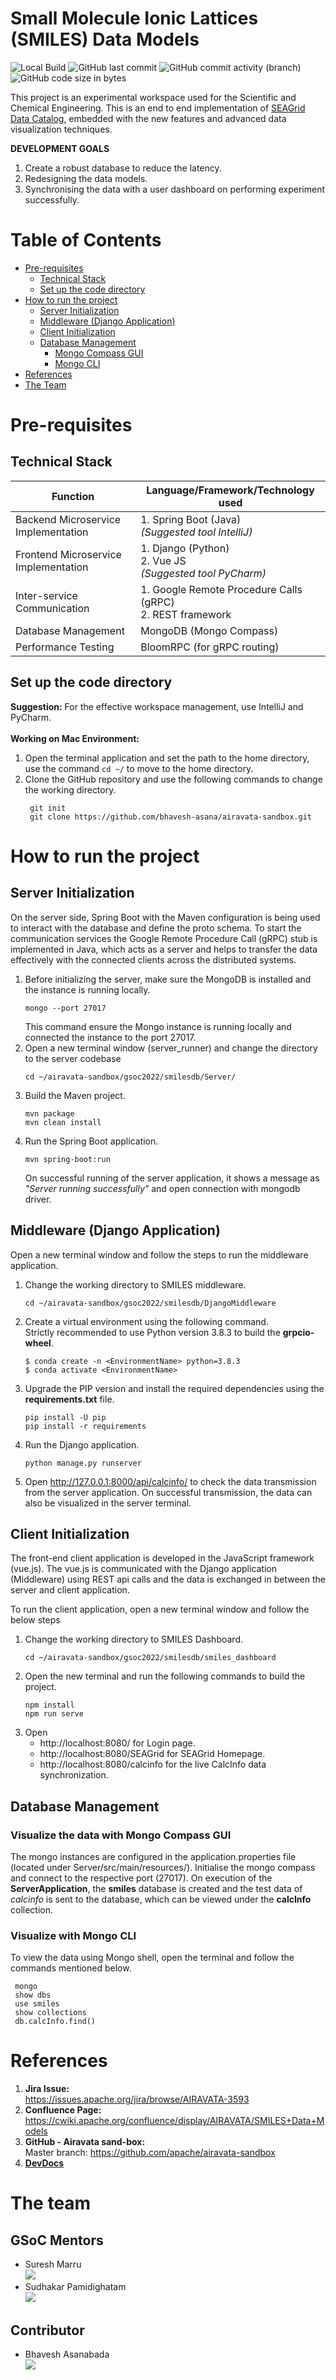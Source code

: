 # Small Molecule Ionic Lattices (SMILES) Data Models
![Local Build](https://img.shields.io/badge/local%20build-successful%20-green)
![GitHub last commit](https://img.shields.io/github/last-commit/bhavesh-asana/airavata-sandbox)
![GitHub commit activity (branch)](https://img.shields.io/github/commit-activity/m/bhavesh-asana/airavata-sandbox/master)
![GitHub code size in bytes](https://img.shields.io/github/languages/code-size/bhavesh-asana/airavata-sandbox)


This project is an experimental workspace used for the Scientific and Chemical Engineering.
This is an end to end implementation of [SEAGrid Data Catalog](https://data.seagrid.org/),
embedded with the new features and advanced data visualization techniques.

**DEVELOPMENT GOALS**
1. Create a robust database to reduce the latency.
2. Redesigning the data models.
3. Synchronising the data with a user dashboard on performing experiment successfully.

# Table of Contents

* [Pre-requisites](#pre-requisites)
  * [Technical Stack](#technical-stack)
  * [Set up the code directory](#set-up-the-code-directory)
* [How to run the project](#how-to-run-the-project)
  * [Server Initialization](#server-initialization)
  * [Middleware (Django Application)](#middleware-django-application)
  * [Client Initialization](#client-initialization)
  * [Database Management](#database-management)
    * [Mongo Compass GUI](#visualize-the-data-with-mongo-compass-gui)
    * [Mongo CLI](#visualize-with-mongo-cli)
* [References](#references)
* [The Team](#the-team)

# Pre-requisites

## Technical Stack

| **Function**                         | **Language/Framework/Technology used**                                |
|--------------------------------------|-----------------------------------------------------------------------|
| Backend Microservice Implementation  | 1. Spring Boot (Java) <br/> _(Suggested tool IntelliJ)_               |
| Frontend Microservice Implementation | 1. Django (Python)  <br/> 2. Vue JS  <br/> _(Suggested tool PyCharm)_ |
| Inter-service Communication          | 1. Google Remote Procedure Calls (gRPC) <br/> 2. REST framework       |
| Database Management                  | MongoDB (Mongo Compass)                                               |
| Performance Testing                  | BloomRPC (for gRPC routing)                                           |

## Set up the code directory

**Suggestion:** For the effective workspace management, use IntelliJ and PyCharm.<br/><br/>
**Working on Mac Environment:** <br/>

1. Open the terminal application and set the path to the home directory,
   use the command `cd ~/` to move to the home directory.
2. Clone the GitHub repository and use the following commands to change
   the working directory.
   ```commandline
    git init
    git clone https://github.com/bhavesh-asana/airavata-sandbox.git
    ```

# How to run the project

## Server Initialization

On the server side, Spring Boot with the Maven configuration is being used to interact with the database
and define the proto schema. To start the communication services the
Google Remote Procedure Call (gRPC) stub is implemented in Java, which
acts as a server and helps to transfer the data effectively with the
connected clients across the distributed systems.

1. Before initializing the server, make sure the MongoDB is installed and the instance 
   is running locally. 
   ```commandline
   mongo --port 27017
    ```
   This command ensure the Mongo instance is running locally and connected the instance to the port 27017.
2. Open a new terminal window (server_runner) and change the directory to the
   server codebase
   ```commandline
   cd ~/airavata-sandbox/gsoc2022/smilesdb/Server/
    ```
3. Build the Maven project.
   ```commandline
   mvn package
   mvn clean install
    ```
4. Run the Spring Boot application.
   ```commandline
   mvn spring-boot:run
    ```
   On successful running of the server application, it shows a message as
   _"Server running successfully"_ and open connection with mongodb driver.

## Middleware (Django Application)
Open a new terminal window and follow the steps to run the middleware application.
1. Change the working directory to SMILES middleware.
   ```commandline
   cd ~/airavata-sandbox/gsoc2022/smilesdb/DjangoMiddleware
   ```
2. Create a virtual environment using the following command. <br/>
   Strictly recommended to use Python version 3.8.3 to build the **grpcio-wheel**.
      ```commandline
      $ conda create -n <EnvironmentName> python=3.8.3
      $ conda activate <EnvironmentName>
      ```
3. Upgrade the PIP version and install the required dependencies using the **requirements.txt** file.
      ```commandline
      pip install -U pip
      pip install -r requirements
      ```
4. Run the Django application.
   ```commandline
   python manage.py runserver
   ```
5. Open http://127.0.0.1:8000/api/calcinfo/ to check the data transmission from
   the server application. On successful transmission, the data can also be visualized 
   in the server terminal.


## Client Initialization
The front-end client application is developed in the JavaScript framework (vue.js).
The vue.js is communicated with the Django application (Middleware)
using REST api calls and the data is exchanged in between the server
and client application.

To run the client application, open a new terminal window and follow the below steps
1. Change the working directory to SMILES Dashboard.
   ```commandline
   cd ~/airavata-sandbox/gsoc2022/smilesdb/smiles_dashboard
   ```
2. Open the new terminal and run the following commands to build the project.
   ```commandline
   npm install
   npm run serve
   ```
3. Open
   - http://localhost:8080/ for Login page.
   - http://localhost:8080/SEAGrid for SEAGrid Homepage.
   - http://localhost:8080/calcinfo for the live CalcInfo data synchronization.

## Database Management

### Visualize the data with Mongo Compass GUI
The mongo instances are configured in the application.properties file (located 
under Server/src/main/resources/). Initialise the mongo compass and connect
to the respective port (27017). On execution of the **ServerApplication**, 
the **smiles** database is created and the test data of _calcinfo_ is sent 
to the database, which can be viewed under the **calcInfo** collection.

### Visualize with Mongo CLI
To view the data using Mongo shell, open the terminal and follow the commands
mentioned below.
```mongo
 mongo
 show dbs
 use smiles
 show collections
 db.calcInfo.find()
```

# References

1. **Jira Issue:** <br/>
   https://issues.apache.org/jira/browse/AIRAVATA-3593
2. **Confluence Page:** <br/>
   https://cwiki.apache.org/confluence/display/AIRAVATA/SMILES+Data+Models
3. **GitHub - Airavata sand-box:** <br/>
   Master branch: https://github.com/apache/airavata-sandbox
4. [**DevDocs**](dev_docs.md)

# The team

## GSoC Mentors

- Suresh Marru<br/>
  [<img src="https://img.shields.io/badge/LinkedIn-0077B5?style=plastic&logo=linkedin&logoColor=white" />](https://www.linkedin.com/in/sureshmarru/)
- Sudhakar Pamidighatam <br/>
  [<img src="https://img.shields.io/badge/LinkedIn-0077B5?style=plastic&logo=linkedin&logoColor=white" />](https://www.linkedin.com/in/sudhakar-pamidighantam-0074a77/)

## Contributor

- Bhavesh Asanabada <br/>
  [<img src="https://img.shields.io/badge/LinkedIn-0077B5?style=plastic&logo=linkedin&logoColor=white" />](https://www.linkedin.com/in/bhavesh-asana/)